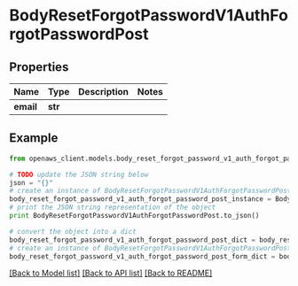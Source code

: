 # BodyResetForgotPasswordV1AuthForgotPasswordPost


## Properties
Name | Type | Description | Notes
------------ | ------------- | ------------- | -------------
**email** | **str** |  | 

## Example

```python
from openaws_client.models.body_reset_forgot_password_v1_auth_forgot_password_post import BodyResetForgotPasswordV1AuthForgotPasswordPost

# TODO update the JSON string below
json = "{}"
# create an instance of BodyResetForgotPasswordV1AuthForgotPasswordPost from a JSON string
body_reset_forgot_password_v1_auth_forgot_password_post_instance = BodyResetForgotPasswordV1AuthForgotPasswordPost.from_json(json)
# print the JSON string representation of the object
print BodyResetForgotPasswordV1AuthForgotPasswordPost.to_json()

# convert the object into a dict
body_reset_forgot_password_v1_auth_forgot_password_post_dict = body_reset_forgot_password_v1_auth_forgot_password_post_instance.to_dict()
# create an instance of BodyResetForgotPasswordV1AuthForgotPasswordPost from a dict
body_reset_forgot_password_v1_auth_forgot_password_post_form_dict = body_reset_forgot_password_v1_auth_forgot_password_post.from_dict(body_reset_forgot_password_v1_auth_forgot_password_post_dict)
```
[[Back to Model list]](../README.md#documentation-for-models) [[Back to API list]](../README.md#documentation-for-api-endpoints) [[Back to README]](../README.md)


